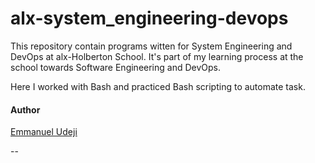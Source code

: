 # alx-system_engineering-devops

<p>This repository contain programs witten for System Engineering and DevOps at alx-Holberton School. It's part of my learning process at the school towards Software Engineering and DevOps.</p>
<p>Here I worked with Bash and practiced Bash scripting to automate task.

#### Author
  [Emmanuel Udeji](linktr.ee/Emmanuel_Udeji)

--
